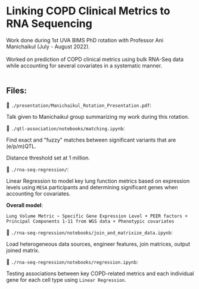 # Linking COPD Clinical Metrics to RNA Sequencing 


Work done during 1st UVA BIMS PhD rotation with Professor Ani Manichaikul (July - August 2022).  
<br> 
Worked on prediction of COPD clinical metrics using bulk RNA-Seq data while accounting for several covariates in a systematic manner. 
<br>
<br>

## Files: 

📄 `./presentation/Manichaikul_Rotation_Presentation.pdf`: 

Talk given to Manichaikul group summarizing my work during this rotation. 

📓 `./qtl-association/notebooks/matching.ipynb`: 

Find exact and "fuzzy" matches between significant variants that are (e/p/m)QTL. 

Distance threshold set at 1 million. 

📓 `./rna-seq-regression/`: 

Linear Regression to model key lung function metrics based on expression levels using `MESA` participants and determining significant genes when accounting for covariates.

<b>Overall model</b>: 

```
Lung Volume Metric ~ Specific Gene Expression Level + PEER factors + Principal Components 1-11 from WGS data + Phenotypic covariates
```


📓 `./rna-seq-regression/notebooks/join_and_matrixize_data.ipynb`: 

Load heterogeneous data sources, engineer features, join matrices, output joined matrix. 


📓 `./rna-seq-regression/notebooks/regression.ipynb`:

Testing associations between key COPD-related metrics and each individual gene for each cell type using `Linear Regression`. 
